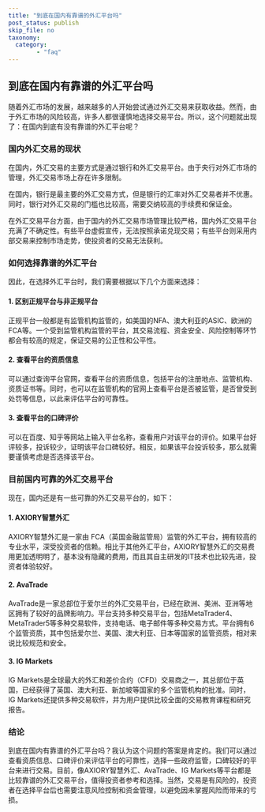 ```yaml
---
title: "到底在国内有靠谱的外汇平台吗"
post_status: publish
skip_file: no
taxonomy:
  category:
        - "faq"
---
```


## 到底在国内有靠谱的外汇平台吗

随着外汇市场的发展，越来越多的人开始尝试通过外汇交易来获取收益。然而，由于外汇市场的风险较高，许多人都很谨慎地选择交易平台。所以，这个问题就出现了：在国内到底有没有靠谱的外汇平台呢？

### 国内外汇交易的现状

在国内，外汇交易的主要方式是通过银行和外汇交易平台。由于央行对外汇市场的管理，外汇交易市场上存在许多限制。

在国内，银行是最主要的外汇交易方式，但是银行的汇率对外汇交易者并不优惠。同时，银行对外汇交易的门槛也比较高，需要交纳较高的手续费和保证金。

在外汇交易平台方面，由于国内的外汇交易市场管理比较严格，国内外汇交易平台充满了不确定性。有些平台虚假宣传，无法按照承诺兑现交易；有些平台则采用内部交易来控制市场走势，使投资者的交易无法获利。

### 如何选择靠谱的外汇平台

因此，在选择外汇平台时，我们需要根据以下几个方面来选择：

#### 1. 区别正规平台与非正规平台

正规平台一般都是有监管机构监管的，如美国的NFA、澳大利亚的ASIC、欧洲的FCA等。一个受到监管机构监管的平台，其交易流程、资金安全、风险控制等环节都会有较高的规定，保证交易的公正性和公平性。

#### 2. 查看平台的资质信息

可以通过查询平台官网，查看平台的资质信息，包括平台的注册地点、监管机构、资质证书等。同时，也可以在监管机构的官网上查看平台是否被监管，是否曾受到处罚等信息，以此来评估平台的可靠性。

#### 3. 查看平台的口碑评价

可以在百度、知乎等网站上输入平台名称，查看用户对该平台的评价。如果平台好评较多，投诉较少，证明该平台口碑较好。相反，如果该平台投诉较多，那么就需要谨慎考虑是否选择该平台。

### 目前国内可靠的外汇交易平台

现在，国内还是有一些可靠的外汇交易平台的，如下：

#### 1. AXIORY智慧外汇

AXIORY智慧外汇是一家由 FCA（英国金融监管局）监管的外汇平台，拥有较高的专业水平，深受投资者的信赖。相比于其他外汇平台，AXIORY智慧外汇的交易费用更加透明明了，基本没有隐藏的费用，而且其自主研发的IT技术也比较先进，投资者体验较好。

#### 2. AvaTrade

AvaTrade是一家总部位于爱尔兰的外汇交易平台，已经在欧洲、美洲、亚洲等地区拥有了较好的品牌影响力。平台支持多种交易平台，包括MetaTrader4、MetaTrader5等多种交易软件，支持电话、电子邮件等多种交易方式。平台拥有6个监管资质，其中包括爱尔兰、美国、澳大利亚、日本等国家的监管资质，相对来说比较规范和安全。

#### 3. IG Markets

IG Markets是全球最大的外汇和差价合约（CFD）交易商之一，其总部位于英国，已经获得了英国、澳大利亚、新加坡等国家的多个监管机构的批准。同时，IG Markets还提供多种交易软件，并为用户提供比较全面的交易教育课程和研究报告。

### 结论

到底在国内有靠谱的外汇平台吗？我认为这个问题的答案是肯定的。我们可以通过查看资质信息、口碑评价来评估平台的可靠性，选择一些政府监管，口碑较好的平台来进行交易。目前，像AXIORY智慧外汇、AvaTrade、IG Markets等平台都是比较靠谱的外汇交易平台，值得投资者参考和选择。当然，交易是有风险的，投资者在选择平台后也需要注意风险控制和资金管理，以避免因未掌握风险而带来的亏损。
